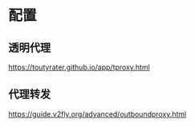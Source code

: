 # 配置


## 透明代理
https://toutyrater.github.io/app/tproxy.html


## 代理转发
https://guide.v2fly.org/advanced/outboundproxy.html



